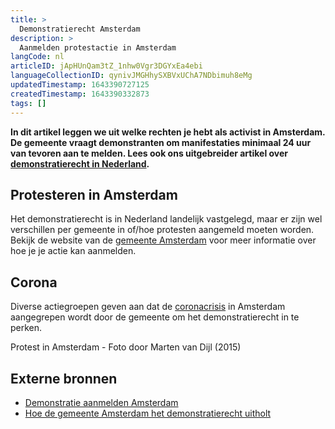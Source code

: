 ```yaml
---
title: >
  Demonstratierecht Amsterdam
description: >
  Aanmelden protestactie in Amsterdam
langCode: nl
articleID: jApHUnQam3tZ_1nhw0Vgr3DGYxEa4ebi
languageCollectionID: qynivJMGHhySXBVxUChA7NDbimuh8eMg
updatedTimestamp: 1643390727125
createdTimestamp: 1643390332873
tags: []
---
```


**In dit artikel leggen we uit welke rechten je hebt als activist in Amsterdam. De gemeente vraagt demonstranten om manifestaties minimaal 24 uur van tevoren aan te melden. Lees ook ons uitgebreider artikel over** [**demonstratierecht in Nederland**](/nl/rights)**.**

## Protesteren in Amsterdam

Het demonstratierecht is in Nederland landelijk vastgelegd, maar er zijn wel verschillen per gemeente in of/hoe protesten aangemeld moeten worden. Bekijk de website van de [gemeente Amsterdam](https://www.amsterdam.nl/veelgevraagd/?caseid=%7BAE247892-D644-434E-B76B-BB83E3B6A495%7D]) voor meer informatie over hoe je je actie kan aanmelden.

## **Corona**

Diverse actiegroepen geven aan dat de [coronacrisis](https://21maartcomite.nl/hoe-gemeente-amsterdam-het-demonstratierecht-uitholt/) in Amsterdam aangegrepen wordt door de gemeente om het demonstratierecht in te perken.

<div><figcaption>Protest in Amsterdam - Foto door Marten van Dijl (2015)</figcaption></div>

## Externe bronnen

-   [Demonstratie aanmelden Amsterdam](https://www.amsterdam.nl/veelgevraagd/?caseid=%7BAE247892-D644-434E-B76B-BB83E3B6A495%7D)
-   [Hoe de gemeente Amsterdam het demonstratierecht uitholt](https://www.grenzeloos.org/content/hoe-de-gemeente-amsterdam-het-demonstratierecht-uitholt)